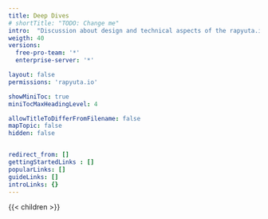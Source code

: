 ```yaml
---
title: Deep Dives
# shortTitle: "TODO: Change me"
intro:  "Discussion about design and technical aspects of the rapyuta.io platform. Detailed information about features, use-cases and best practices"
weigth: 40
versions:
  free-pro-team: '*'
  enterprise-server: '*'

layout: false
permissions: 'rapyuta.io'

showMiniToc: true
miniTocMaxHeadingLevel: 4

allowTitleToDifferFromFilename: false
mapTopic: false
hidden: false


redirect_from: []
gettingStartedLinks : []
popularLinks: []
guideLinks: []
introLinks: {}
---
```

{{< children >}}